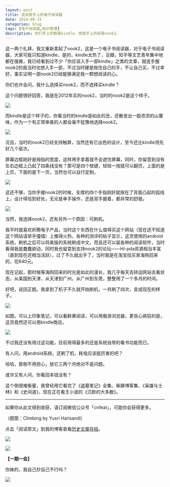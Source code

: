 ```yaml
---
layout: post
title: 说说我手上的电子阅读器
date: 2014-09-15
categories: blog
tags: [电子阅读器,知识管理]
description: 你们手上的都是kindle，而我手上的却是nook2。
---
```




这一两个礼拜，我又重新拿起了nook2，这是一个电子书阅读器，对于电子书阅读器，大家可能只知道kindle，是的，kindle太热了，豆瓣，知乎等文艺青年集中地都在强推，我已经看到过不少「你应该入手一部kindle」之类的文章，就连手握nook2的我当时也想入手一部，不过当时硬是拖住自己的手，不让自己买，不过幸好，事实证明一部nook2已经能够满足我一颗想阅读的心。

你们也许会问，我什么选择买nook2，而不选择买kindle？

这个问题很好回答，我是在2012年买的nook2，当时的nook2是这个样子。

![](http://cnfeat.qiniudn.com/297079528.jpg)

而kindle是这个样子的，你看当时的kindle是如此的丑，还散发出一股浓浓的山寨味，作为一个有正常审美的人都会毫不犹豫地选择nook2。

![](http://cnfeat.qiniudn.com/115I64L7-0.jpg)



况且，当时的nook2已经支持触屏，当然还有它出色的设计，至今还比kindle领先好几个层次。

屏幕边框刚好是拇指的宽度，这样用手拿着就不会遮住屏幕，同时，你留意到没有左右边框上凸起了四条线没有？那可是四个按键，轻轻一按就可以翻页，上面的是上页，下面的是下一页，当然也可以自行定制。

![](http://cnfeat.qiniudn.com/1772652273.jpg)

这还不够，当你手握nook2的时候，支撑的四个手指刚好就按在了背面凸起的弧线上，设计得恰到好处，无论是单手操作，还是双手握着，都非常的舒服。

![](http://cnfeat.qiniudn.com/54437504.jpg)

当然，我选择nook2，还有另外一个原因：可刷机。

我平时就喜欢折腾电子产品，当时这个东西在什么值得买这个网站（现在还不知道这个网站请举手撞墙）上推得火热，各种的测评的帖子显示，这货使用的android系统，刷机之后可以将美版的系统刷成中文，而且还可以装各种的阅读软件，当时看得我是蠢蠢欲动，同时我也留意到支持nook2的论坛——Hi-pda资源相当丰富（直到现在还相当活跃），过了不久就出手了，当时我是在淘宝找买家海购回来的，花640元。

现在记起，那时候等海购回来的时光是如此的漫长，我几乎每天去转运网站去看状态，从美国到天津，从天津到广州，从广州到东莞，整整用了一个多月的时间。

好吧，说回正题。我拿到了机子不久就开始刷机，一共刷了四次，变成现在的样子。

![](http://cnfeat.qiniudn.com/1312110278.jpg)


如图，可以上印象笔记，可以看鲜果阅读，可以用傲游浏览器，更丧心病狂的是，这货竟然还可以用kindle商店。


![](http://cnfeat.qiniudn.com/1094016664.jpg)

不过我还没有用过这功能，目前用得最多的还是系统自带的看书功能而已。

有人问，用android系统，还刷了机，耗电应该挺厉害的吧？

哈哈，那倒不用担心，放它三两个月绝对不是问题。

或许又有人问，你看回本钱没有？

这个倒很难衡量，我曾经用它看完了《盗墓笔记》全集、柴静博客集、《枭雄与士林》和《史间道》，现在正在看王小波的《沉默的大多数》。


----

如果你从此文得到收获，请订阅微信公众号「cnfeat」，可能你会获得更多。

（题图：Climbing by Yusri Harisandi）

点击「阅读原文」到我的博客查看[历史文章存档](http://cnfeat.com)。

![](http://cnfeat.qiniudn.com/mHDSX.png)

![](http://cnfeat.qiniudn.com/signitrue-2014-07-11.png)


**【一期一会】**


你妹的，我自己抄自己不行吗？

![](http://cnfeat.qiniudn.com/Image-2014-09-03-20-07-52.jpg)


